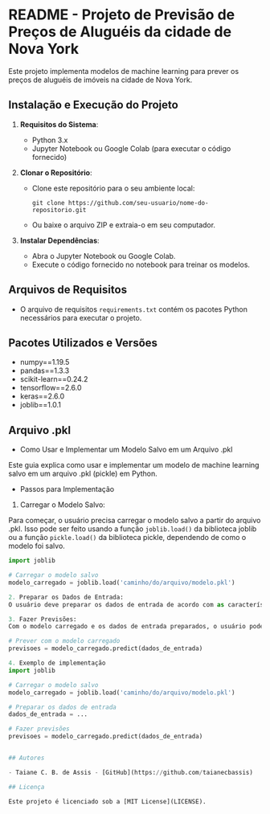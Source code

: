 # README - Projeto de Previsão de Preços de Aluguéis da cidade de Nova York

Este projeto implementa modelos de machine learning para prever os preços de aluguéis de imóveis na cidade de Nova York.

## Instalação e Execução do Projeto

1. **Requisitos do Sistema**:
   - Python 3.x
   - Jupyter Notebook ou Google Colab (para executar o código fornecido)

2. **Clonar o Repositório**:
   - Clone este repositório para o seu ambiente local:
     ```
     git clone https://github.com/seu-usuario/nome-do-repositorio.git
     ```
   - Ou baixe o arquivo ZIP e extraia-o em seu computador.

3. **Instalar Dependências**:
   - Abra o Jupyter Notebook ou Google Colab.
   - Execute o código fornecido no notebook para treinar os modelos.

## Arquivos de Requisitos

- O arquivo de requisitos `requirements.txt` contém os pacotes Python necessários para executar o projeto.

## Pacotes Utilizados e Versões

- numpy==1.19.5
- pandas==1.3.3
- scikit-learn==0.24.2
- tensorflow==2.6.0
- keras==2.6.0
- joblib==1.0.1

## Arquivo .pkl

* Como Usar e Implementar um Modelo Salvo em um Arquivo .pkl

Este guia explica como usar e implementar um modelo de machine learning salvo em um arquivo .pkl (pickle) em Python.

* Passos para Implementação

1. Carregar o Modelo Salvo:

Para começar, o usuário precisa carregar o modelo salvo a partir do arquivo .pkl. Isso pode ser feito usando a função `joblib.load()` da biblioteca joblib ou a função `pickle.load()` da biblioteca pickle, dependendo de como o modelo foi salvo.

```python
import joblib

# Carregar o modelo salvo
modelo_carregado = joblib.load('caminho/do/arquivo/modelo.pkl')

2. Preparar os Dados de Entrada:
O usuário deve preparar os dados de entrada de acordo com as características esperadas pelo modelo. Isso pode envolver pré-processamento de dados, transformações e formatação adequada dos dados.

3. Fazer Previsões:
Com o modelo carregado e os dados de entrada preparados, o usuário pode fazer previsões usando o modelo. Isso é feito chamando o método predict() do modelo carregado.

# Prever com o modelo carregado
previsoes = modelo_carregado.predict(dados_de_entrada)

4. Exemplo de implementação
import joblib

# Carregar o modelo salvo
modelo_carregado = joblib.load('caminho/do/arquivo/modelo.pkl')

# Preparar os dados de entrada
dados_de_entrada = ...

# Fazer previsões
previsoes = modelo_carregado.predict(dados_de_entrada)


## Autores

- Taiane C. B. de Assis - [GitHub](https://github.com/taianecbassis)

## Licença

Este projeto é licenciado sob a [MIT License](LICENSE).
